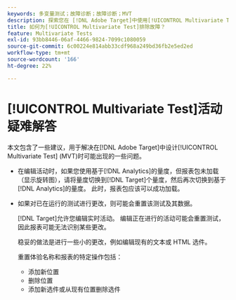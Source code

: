 ```yaml
---
keywords: 多变量测试；故障诊断；故障诊断；MVT
description: 探索您在 [!DNL Adobe Target]中使用[!UICONTROL Multivariate Test] (MVT)活动时可能面临的潜在挑战以及建议的解决方案。
title: 如何为[!UICONTROL Multivariate Test]排除故障？
feature: Multivariate Tests
exl-id: 93bb8446-06af-4466-9824-7099c1080059
source-git-commit: 6c00224e814abb33cdf968a249bd36fb2e5ed2ed
workflow-type: tm+mt
source-wordcount: '166'
ht-degree: 22%

---
```


# [!UICONTROL Multivariate Test]活动疑难解答

本文包含了一些建议，用于解决在[!DNL Adobe Target]中设计[!UICONTROL Multivariate Test] (MVT)时可能出现的一些问题。

* 在编辑活动时，如果您使用基于[!DNL Analytics]的量度，但报表包未加载（显示旋转图），请将量度切换到[!DNL Target]个量度，然后再次切换到基于[!DNL Analytics]的量度。 此时，报表包应该可以成功加载。
* 如果对已在运行的测试进行更改，则可能会重置该测试及其数据。

  [!DNL Target]允许您编辑实时活动。 编辑正在进行的活动可能会重置测试，因此报表可能无法识别某些更改。

  稳妥的做法是进行一些小的更改，例如编辑现有的文本或 HTML 选件。

  重置体验名称和报表的特定操作包括：

   * 添加新位置
   * 删除位置
   * 添加新选件或从现有位置删除选件

